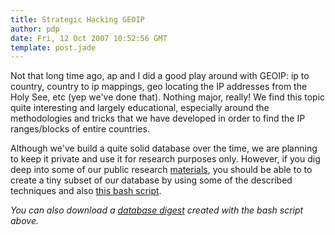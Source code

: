 ```yaml
---
title: Strategic Hacking GEOIP
author: pdp
date: Fri, 12 Oct 2007 10:52:56 GMT
template: post.jade
---
```


Not that long time ago, ap and I did a good play around with GEOIP: ip to country, country to ip mappings, geo locating the IP addresses from the Holy See, etc (yep we've done that). Nothing major, really! We find this topic quite interesting and largely educational, especially around the methodologies and tricks that we have developed in order to find the IP ranges/blocks of entire countries.

Although we've build a quite solid database over the time, we are planning to keep it private and use it for research purposes only. However, if you dig deep into some of our public research [materials](/files/2007/10/country2ip.ppt), you should be able to to create a tiny subset of our database by using some of the described techniques and also [this bash script](/files/2007/10/create-db.sh).

_You can also download a [database digest](/files/2007/10/digest-2007-10-12.zip) created with the bash script above._
